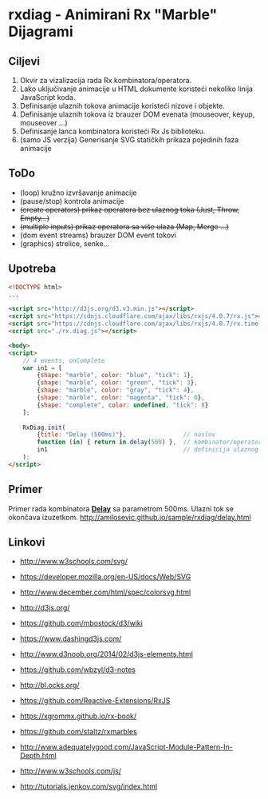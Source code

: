 # rxdiag - Animirani Rx "Marble" Dijagrami


## Ciljevi
 1. Okvir za vizalizacija rada Rx kombinatora/operatora. 
 2. Lako uključivanje animacije u HTML dokumente koristeći nekoliko linija JavaScript koda.
 3. Definisanje ulaznih tokova animacije koristeći nizove i objekte.
 4. Definisanje ulaznih tokova iz brauzer DOM evenata (mouseover, keyup, mouseover ...)
 5. Definisanje lanca kombinatora koristeći Rx Js biblioteku.
 6. (samo JS verzija) Generisanje SVG statičkih prikaza pojedinih faza animacije 

## ToDo
 - (loop) kružno izvršavanje animacije
 - (pause/stop) kontrola animacije
 - ~~(create operators) prikaz operatora bez ulaznog toka (Just, Throw, Empty...)~~
 - ~~(multiple inputs) prikaz operatora sa više ulaza (Map, Merge ...)~~
 - (dom event streams) brauzer DOM event tokovi 
 - (graphics) strelice, senke...
 
## Upotreba

``` html
<!DOCTYPE html>
...

<script src="http://d3js.org/d3.v3.min.js"></script>
<script src="https://cdnjs.cloudflare.com/ajax/libs/rxjs/4.0.7/rx.js"></script>
<script src="https://cdnjs.cloudflare.com/ajax/libs/rxjs/4.0.7/rx.time.js"></script>
<script src="./rx.diag.js"></script>

<body>
<script>
    // 4 events, onComplete
    var in1 = [
        {shape: "marble", color: "blue", "tick": 1},
        {shape: "marble", color: "green", "tick": 3},
        {shape: "marble", color: "gray", "tick": 4},
        {shape: "marble", color: "magenta", "tick": 6},
        {shape: "complete", color: undefined, "tick": 8}
    ];
    
    RxDiag.init(
        {title: "Delay (500ms)"},                // naslov
        function (in) { return in.delay(500) },  // kombinator/operator za prikaz
        in1                                      // definicija ulaznog toka
    );
</script>

```

## Primer

Primer rada kombinatora [**Delay**](http://reactivex.io/documentation/operators/delay.html) sa parametrom 500ms. Ulazni tok se okončava izuzetkom. http://amilosevic.github.io/sample/rxdiag/delay.html 

## Linkovi
 - http://www.w3schools.com/svg/
 - https://developer.mozilla.org/en-US/docs/Web/SVG
 - http://www.december.com/html/spec/colorsvg.html

 - http://d3js.org/
 - https://github.com/mbostock/d3/wiki
 - https://www.dashingd3js.com/
 - http://www.d3noob.org/2014/02/d3js-elements.html
 - https://github.com/wbzyl/d3-notes
 - http://bl.ocks.org/

 - https://github.com/Reactive-Extensions/RxJS
 - https://xgrommx.github.io/rx-book/
 - https://github.com/staltz/rxmarbles
 
 - http://www.adequatelygood.com/JavaScript-Module-Pattern-In-Depth.html
 - http://www.w3schools.com/js/
 - http://tutorials.jenkov.com/svg/index.html 
 
 
